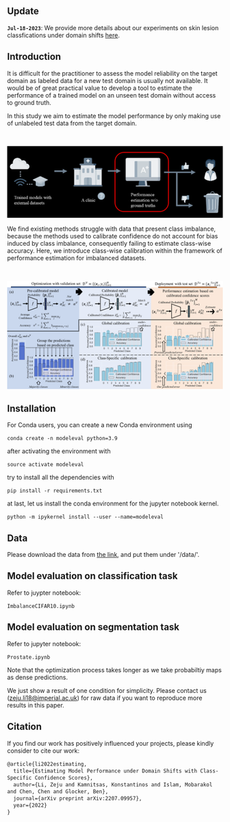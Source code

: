 ## Update

**`Jul-18-2023`**: We provide more details about our experiments on skin lesion classfications under domain shifts [here](https://github.com/ZerojumpLine/Robust-Skin-Lesion-Classification).


## Introduction

It is difficult for the practitioner to assess the model reliability on the target domain as labeled data for a new test domain is usually not available. It would be of great practical value to develop a tool to estimate the performance of a trained model on an unseen test domain without access to ground truth.

In this study we aim to estimate the model performance by only making use of unlabeled test data from the target domain.

<br/> <div align=center><img src="figs/introfig.png" width="700px"/></div>

We find existing methods struggle with data that present class imbalance, because the methods used to calibrate confidence do not account for bias induced by class imbalance, consequently failing to estimate class-wise accuracy. Here, we introduce class-wise calibration within the framework of performance estimation for imbalanced datasets.

<br/> <div align=center><img src="figs/Fig1_Motivation.png" width="700px"/></div>

## Installation

For Conda users, you can create a new Conda environment using
```
conda create -n modeleval python=3.9
```
after activating the environment with 
```
source activate modeleval
```
try to install all the dependencies with
```
pip install -r requirements.txt
```
at last, let us install the conda environment for the jupyter notebook kernel.
```
python -m ipykernel install --user --name=modeleval
```

## Data
Please download the data from [the link](https://drive.google.com/file/d/139pqxkG2ccIFq6qNArnFJWQ2by2Spbxt/view?usp=sharing), and put them under '/data/'.

## Model evaluation on classification task

Refer to juypter notebook:
```
ImbalanceCIFAR10.ipynb
```

## Model evaluation on segmentation task

Refer to jupyter notebook:
```
Prostate.ipynb
```

Note that the optimization process takes longer as we take probabiltiy maps as dense predictions.

We just show a result of one condition for simplicity. Please contact us (zeju.li18@imperial.ac.uk) for raw data if you want to reproduce more results in this paper.

## Citation
If you find our work has positively influenced your projects, please kindly consider to cite our work:

```
@article{li2022estimating,
  title={Estimating Model Performance under Domain Shifts with Class-Specific Confidence Scores},
  author={Li, Zeju and Kamnitsas, Konstantinos and Islam, Mobarakol and Chen, Chen and Glocker, Ben},
  journal={arXiv preprint arXiv:2207.09957},
  year={2022}
}
```